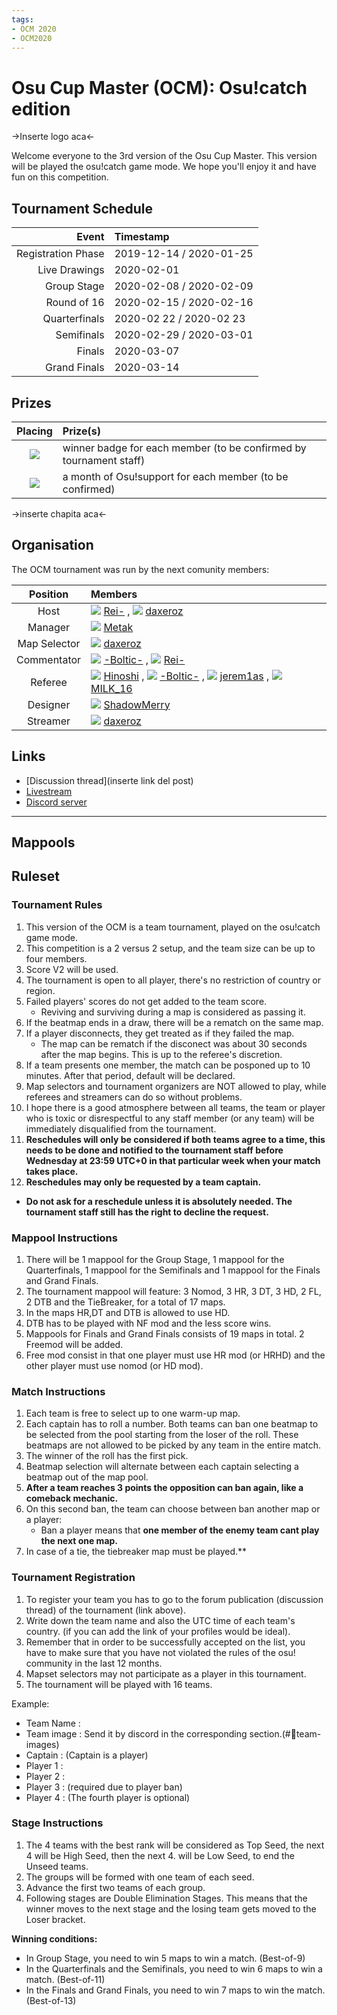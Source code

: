 ```yaml
---
tags:
- OCM 2020
- OCM2020
---
```

# Osu Cup Master (OCM): Osu!catch edition

->Inserte logo aca<-

Welcome everyone to the 3rd version  of the Osu Cup Master. This version will be played the osu!catch game mode. We hope you'll enjoy it and have fun on this competition.

## Tournament Schedule

| Event | Timestamp |
| --: | :-- |
| Registration Phase | 2019-12-14 / 2020-01-25 |
| Live Drawings | 2020-02-01 |
| Group Stage | 2020-02-08 / 2020-02-09 |
| Round of 16 | 2020-02-15 / 2020-02-16 |
| Quarterfinals | 2020-02 22 / 2020-02 23 |
| Semifinals | 2020-02-29 / 2020-03-01 |
| Finals | 2020-03-07 |
| Grand Finals | 2020-03-14 |

## Prizes

| Placing | Prize(s) |
| :-: | :--- |
| ![][GCrown] | winner badge for each member (to be confirmed by tournament staff)|
| ![][SCrown] | a month of Osu!support for each member (to be confirmed)|

->inserte chapita aca<-

## Organisation

The OCM tournament was run by the next comunity members:

| Position | Members |
| :-: | :--- |
| Host | ![][flag_PA] [Rei-](https://osu.ppy.sh/users/2317102) , ![][flag_MX] [daxeroz](https://osu.ppy.sh/users/1170156) |
| Manager | ![][flag_CL] [Metak](https://osu.ppy.sh/users/2861255) |
| Map Selector | ![][flag_MX] [daxeroz](https://osu.ppy.sh/users/1170156) |
| Commentator | ![][flag_PE] [-Boltic-](https://osu.ppy.sh/users/5297904) , ![][flag_PA] [Rei-](https://osu.ppy.sh/users/2317102) |
| Referee | ![][flag_CL] [Hinoshi](https://osu.ppy.sh/users/9200197) ,  ![][flag_PE] [-Boltic-](https://osu.ppy.sh/users/5297904) , ![][flag_AR] [jerem1as](https://osu.ppy.sh/users/6117864) , ![][flag_MX] [MILK_16](https://osu.ppy.sh/users/9137627) |
| Designer | ![][flag_MX] [ShadowMerry](https://osu.ppy.sh/users/3104864) |
| Streamer | ![][flag_MX] [daxeroz](https://osu.ppy.sh/users/1170156) |


## Links

- [Discussion thread](inserte link del post)
- [Livestream](https://www.twitch.tv/osucupmaster)
- [Discord server](https://discord.gg/Y9MKD8m)

---
<!--
## Participants

|  | Country | Members |
| :-: | :-: | :-- |


## Podium

This competition has come to an end and resulted in the following podium:

| Placing | Country |
| :-: | :-- |
| ![Gold Crown](/wiki/shared/GCrown.png "1st place") |  |
| ![Silver Crown](/wiki/shared/SCrown.png "2nd place") |  |
| ![Bronze Crown](/wiki/shared/BCrown.png "3rd place") |  |

---
-->

## Mappools

## Ruleset

### Tournament Rules

1. This version of the OCM is a team tournament, played on the osu!catch game mode. 
2. This competition is a 2 versus 2 setup, and the team size can be up to four members.
3. Score V2 will be used.
4. The tournament is open to all player, there's no restriction of country or region.
5. Failed players' scores do not get added to the team score.
   - Reviving and surviving during a map is considered as passing it.
6. If the beatmap ends in a draw, there will be a rematch on the same map.
7. If a player disconnects, they get treated as if they failed the map.
   - The map can be rematch if the disconect was about 30 seconds after the map begins. This is up to the referee's discretion.
8. If a team presents one member, the match can be posponed up to 10 minutes. After that period, default will be declared.
9. Map selectors and tournament organizers are NOT allowed to play, while referees and streamers can do so without problems.
10. I hope there is a good atmosphere between all teams, the team or player who is toxic or disrespectful to any staff member (or any team) will be immediately disqualified from the tournament.
11. **Reschedules will only be considered if both teams agree to a time, this needs to be done and notified to the tournament staff before Wednesday at 23:59 UTC+0 in that particular week when your match takes place.**
12. **Reschedules may only be requested by a team captain.**
   - **Do not ask for a reschedule unless it is absolutely needed. The tournament staff still has the right to decline the request.**

### Mappool Instructions

1. There will be 1 mappool for the Group Stage, 1 mappool for the Quarterfinals, 1 mappool for the Semifinals and 1 mappool for the Finals and Grand Finals.
2. The tournament mappool will feature: 3 Nomod, 3 HR, 3 DT, 3 HD, 2 FL, 2 DTB and the TieBreaker, for a total of 17 maps.
3. In the maps HR,DT and DTB is allowed to use HD.
4. DTB has to be played with NF mod and the less score wins.
5. Mappools for Finals and Grand Finals consists of 19 maps in total. 2 Freemod will be added.
6. Free mod consist in that one player must use HR mod (or HRHD) and the other player must use nomod (or HD mod).

### Match Instructions

1. Each team is free to select up to one warm-up map.
2. Each captain has to roll a number. Both teams can ban one beatmap to be selected from the pool starting from the loser of the roll. These beatmaps are not allowed to be picked by any team in the entire match.
3. The winner of the roll has the first pick.
4. Beatmap selection will alternate between each captain selecting a beatmap out of the map pool.
5. **After a team reaches 3 points the opposition can ban again, like a comeback mechanic.**
6. On this second ban, the team can choose between ban another map or a player:
   - Ban a player means that **one member of the enemy team cant play the next one map.**
7. In case of a tie, the tiebreaker map must be played.**

### Tournament Registration

1. To register your team you has to go to the forum publication (discussion thread) of the tournament (link above).
2. Write down the team name and also the UTC time of each team's country. (if you can add the link of your profiles would be ideal).
3. Remember that in order to be successfully accepted on the list, you have to make sure that you have not violated the rules of the osu! community in the last 12 months.
4. Mapset selectors may not participate as a player in this tournament.
5. The tournament will be played with 16 teams.

Example:
- Team Name :
- Team image : Send it by discord in the corresponding section.(#💾team-images)
- Captain : (Captain is a player)
- Player 1 :
- Player 2 :
- Player 3 : (required due to player ban)
- Player 4 : (The fourth player is optional)

### Stage Instructions

1. The 4 teams with the best rank will be considered as Top Seed, the next 4 will be High Seed, then the next 4.
will be Low Seed, to end the Unseed teams.
2. The groups will be formed with one team of each seed.
3. Advance the first two teams of each group.
4. Following stages are Double Elimination Stages. This means that the winner moves to the next stage and the losing team gets moved to the Loser bracket.

**Winning conditions:**
- In Group Stage, you need to win 5 maps to win a match. (Best-of-9)
- In the Quarterfinals and the Semifinals, you need to win 6 maps to win a match. (Best-of-11)
- In the Finals and Grand Finals, you need to win 7 maps to win the match. (Best-of-13)



[flag_MX]: /images/flag/MX.gif
[flag_CL]: /images/flag/CL.gif
[flag_PA]: /images/flag/PA.gif
[flag_PE]: /images/flag/PE.gif
[flag_AR]: /images/flag/AR.gif   
[GCrown]: /images/GCrown.png
[SCrown]: /images/SCrown.png
